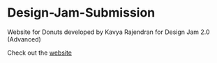 # Design-Jam-Submission
Website for Donuts developed by Kavya Rajendran for Design Jam 2.0 (Advanced)

Check out the [website](https://krithvi.github.io/Design-Jam-Submission/)

<!--
Improvements:
* Navbar links scrollspy
* Donut product individual webpages
-->
